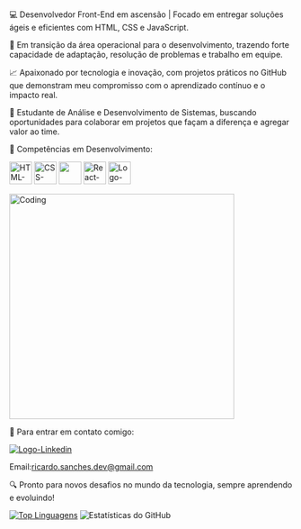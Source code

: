 💻 Desenvolvedor Front-End em ascensão | Focado em entregar soluções ágeis e eficientes com HTML, CSS e JavaScript.

🚀 Em transição da área operacional para o desenvolvimento, trazendo forte capacidade de adaptação, resolução de problemas e trabalho em equipe.

📈 Apaixonado por tecnologia e inovação, com projetos práticos no GitHub que demonstram meu compromisso com o aprendizado contínuo e o impacto real.

🎯 Estudante de Análise e Desenvolvimento de Sistemas, buscando oportunidades para colaborar em projetos que façam a diferença e agregar valor ao time.

🔧 Competências em Desenvolvimento:  
<p align="left">
<img src="https://encrypted-tbn0.gstatic.com/images?q=tbn:ANd9GcQEc9A_S6BPxCDRp5WjMFEfXrpCu1ya2OO-Lw&s" alt="HTML-Logo" width="40" height="40" />
<img src="https://upload.wikimedia.org/wikipedia/commons/d/d5/CSS3_logo_and_wordmark.svg" alt="CSS-Logo" width="px" height="40px" />
<img src="https://encrypted-tbn0.gstatic.com/images?q=tbn:ANd9GcQvuLWERwi90PN2IoCWdskisemYu8k1R1CxtA&s" width="px" height="40px" />
<img src="https://www.ideematic.com/wp-content/uploads/2018/05/react-JS-developpement-web.png" alt="React-Logo" width="px" height="40px" />
<img src="https://cdn.iconscout.com/icon/free/png-256/free-bootstrap-logo-icon-download-in-svg-png-gif-file-formats--wordmark-programming-langugae-language-pack-logos-icons-1175203.png?f=webp&w=256" alt="Logo-Bootstrap" width="px" height="40px" />
</p>
<img align="center" alt="Coding" width="400" src="https://media2.dev.to/dynamic/image/width=800%2Cheight=%2Cfit=scale-down%2Cgravity=auto%2Cformat=auto/https%3A%2F%2Fmedia1.tenor.com%2Fimages%2F0c34272909ee2a4db5606a014082312b%2Ftenor.gif%3Fitemid%3D15828752" />

📩 Para entrar em contato comigo:

<a href="http://www.linkedin.com/in/ricardo-sanchez-frontend" target="_blank">
<img src="https://img.shields.io/badge/LinkedIn-0077B5?style=for-the-badge&logo=linkedin&logoColor=white" alt="Logo-Linkedin" /></a> 

Email:ricardo.sanches.dev@gmail.com



🔍 Pronto para novos desafios no mundo da tecnologia, sempre aprendendo e evoluindo!  

[![Top Linguagens](https://github-readme-stats.vercel.app/api/top-langs/?username=Ricardo-Sanchess&layout=pie)](https://github.com/anuraghazra/github-readme-stats)
![Estatísticas do GitHub](https://github-readme-stats.vercel.app/api?username=Ricardo-Sanchess&show_icons=true&theme=radical)




